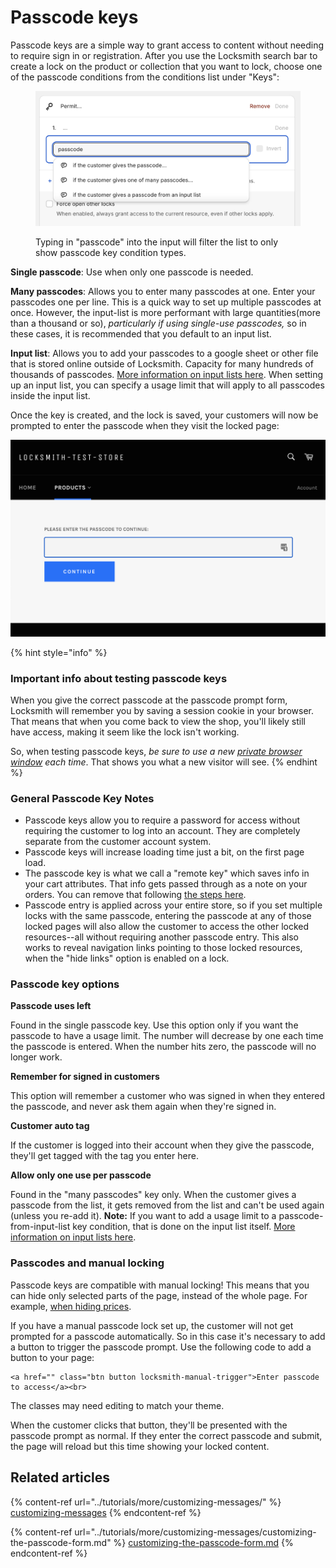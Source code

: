 # Passcode keys

Passcode keys are a simple way to grant access to content without needing to require sign in or registration. After you use the Locksmith search bar to create a lock on the product or collection that you want to lock, choose one of the passcode conditions from the conditions list under "Keys":

<figure><img src="../.gitbook/assets/Screenshot 2024-02-25 at 21.08.52.png" alt=""><figcaption><p>Typing in "passcode" into the input will filter the list to only show passcode key condition types.</p></figcaption></figure>

**Single passcode**: Use when only one passcode is needed.

**Many passcodes**: Allows you to enter many passcodes at one. Enter your passcodes one per line. This is a quick way to set up multiple passcodes at once. However, the input-list is more performant with large quantities(more than a thousand or so), _particularly if using single-use passcodes,_ so in these cases, it is recommended that you default to an input list.

**Input list**: Allows you to add your passcodes to a google sheet or other file that is stored online outside of Locksmith. Capacity for many hundreds of thousands of passcodes. [More information on input lists here](../tutorials/more/input-lists.md). When setting up an input list, you can specify a usage limit that will apply to all passcodes inside the input list.

Once the key is created, and the lock is saved, your customers will now be prompted to enter the passcode when they visit the locked page:

![](../.gitbook/assets/passcodeKeyExample.png)

{% hint style="info" %}
### Important info about testing passcode keys

When you give the correct passcode at the passcode prompt form, Locksmith will remember you by saving a session cookie in your browser. That means that when you come back to view the shop, you'll likely still have access, making it seem like the lock isn't working.&#x20;

So, when testing passcode keys, _be sure to use a new_ [_private browser window_](../tutorials/more/how-to-use-a-private-browsing-session.md) _each time_. That shows you what a new visitor will see.
{% endhint %}

### General Passcode Key Notes

* Passcode keys allow you to require a password for access without requiring the customer to log into an account. They are completely separate from the customer account system.
* Passcode keys will increase loading time just a bit, on the first page load.
* The passcode key is what we call a "remote key" which saves info in your cart attributes. That info gets passed through as a note on your orders. You can remove that following [the steps here](../faqs/more/why-is-locksmith-adding-information-to-my-orders.md).
* Passcode entry is applied across your entire store, so if you set multiple locks with the same passcode, entering the passcode at any of those locked pages will also allow the customer to access the other locked resources--all without requiring another passcode entry. This also works to reveal navigation links pointing to those locked resources, when the "hide links" option is enabled on a lock.&#x20;

####

### Passcode key options

**Passcode uses left**

Found in the single passcode key. Use this option only if you want the passcode to have a usage limit. The number will decrease by one each time the passcode is entered. When the number hits zero, the passcode will no longer work.

**Remember for signed in customers**

This option will remember a customer who was signed in when they entered the passcode, and never ask them again when they're signed in.

**Customer auto tag**&#x20;

If the customer is logged into their account when they give the passcode, they'll get tagged with the tag you enter here.

**Allow only one use per passcode**&#x20;

Found in the "many passcodes" key only. When the customer gives a passcode from the list, it gets removed from the list and can't be used again (unless you re-add it). **Note:** If you want to add a usage limit to a passcode-from-input-list key condition, that is done on the input list itself. [More information on input lists here](../tutorials/more/input-lists.md).

### Passcodes and manual locking

Passcode keys are compatible with manual locking! This means that you can hide only selected parts of the page, instead of the whole page. For example, [when hiding prices](../tutorials/hiding-prices.md).

If you have a manual passcode lock set up, the customer will not get prompted for a passcode automatically. So in this case it's necessary to add a button to trigger the passcode prompt. Use the following code to add a button to your page:

```
<a href="" class="btn button locksmith-manual-trigger">Enter passcode to access</a><br>
```

The classes may need editing to match your theme.

When the customer clicks that button, they'll be presented with the passcode prompt as normal. If they enter the correct passcode and submit, the page will reload but this time showing your locked content.&#x20;

## Related articles

{% content-ref url="../tutorials/more/customizing-messages/" %}
[customizing-messages](../tutorials/more/customizing-messages/)
{% endcontent-ref %}

{% content-ref url="../tutorials/more/customizing-messages/customizing-the-passcode-form.md" %}
[customizing-the-passcode-form.md](../tutorials/more/customizing-messages/customizing-the-passcode-form.md)
{% endcontent-ref %}

